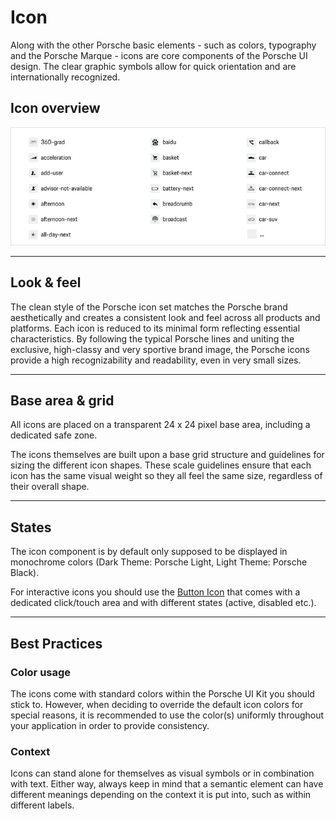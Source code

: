 # Icon

Along with the other Porsche basic elements - such as colors, typography and the Porsche Marque - icons are core components of the Porsche UI design. The clear graphic symbols allow for quick orientation and are internationally recognized.

## Icon overview
<a href="https://share.goabstract.com/0bf02431-7ad4-4aba-905d-99030c495392" target="_blank">![Porsche icon overview](./assets/porsche-icons-thumbnail.png)</a>

---

## Look & feel

The clean style of the Porsche icon set matches the Porsche brand aesthetically and creates a consistent look and feel across all products and platforms. Each icon is reduced to its minimal form reflecting essential characteristics. By following the typical Porsche lines and uniting the exclusive, high-classy and very sportive brand image, the Porsche icons provide  a high recognizability and readability, even in very small sizes. 

---

## Base area & grid

All icons are placed on a transparent 24 x 24 pixel base area, including a dedicated safe zone. 

The icons themselves are built upon a base grid structure and guidelines for sizing the different icon shapes. These scale guidelines ensure that each icon has the same visual weight so they all feel the same size, regardless of their overall shape. 

---

## States

The icon component is by default only supposed to be displayed in monochrome colors (Dark Theme: Porsche Light, Light Theme: Porsche Black).

For interactive icons you should use the [Button Icon](#/web/action/button-icon) that comes with a dedicated click/touch area and with different states (active, disabled etc.).

---

## Best Practices

### Color usage

The icons come with standard colors within the Porsche UI Kit you should stick to. However, when deciding to override the default icon colors for special reasons, it is recommended to use the color(s) uniformly throughout your application in order to provide consistency.

### Context

Icons can stand alone for themselves as visual symbols or in combination with text. Either way, always keep in mind that a semantic element can have different meanings depending on the context it is put into, such as within different labels.
